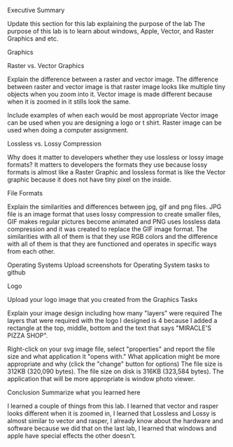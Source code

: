 Executive Summary

Update this section for this lab explaining the purpose of the lab
The purpose of this lab is to learn about windows, Apple, Vector, and Raster Graphics and etc.

Graphics

Raster vs. Vector Graphics

Explain the difference between a raster and vector image.
The difference between raster and vector image is that raster image looks like multiple tiny objects when you zoom into it. Vector image is made different because when it is zoomed in it stills look the same.

Include examples of when each would be most appropriate
Vector image can be used when you are designing a logo or t shirt. Raster image can be used when doing a computer assignment.

Lossless vs. Lossy Compression

Why does it matter to developers whether they use lossless or lossy image formats?
It matters to developers the formats they use because lossy formats is almost like a Raster Graphic and lossless format is like the Vector graphic because it does not have tiny pixel on the inside.

File Formats

Explain the similarities and differences between jpg, gif and png files.
JPG file is an image format that uses lossy compression to create smaller files, GIF makes regular pictures become animated and PNG uses lossless data compression and it was created to replace the GIF image format. The similarities with all of them is that they use RGB colors and the difference with all of them is that they are functioned and operates in specific ways from each other.

Operating Systems
Upload screenshots for Operating System tasks to github

Logo

Upload your logo image that you created from the Graphics Tasks 

Explain your image design including how many "layers" were required
The layers that were required with the logo I designed is 4 because I added a rectangle at the top, middle, bottom and the text that says "MIRACLE'S PIZZA SHOP".

Right-click on your svg image file, select "properties" and report the file size and what application it "opens with." What application might be more appropriate and why (click the "change" button for options)
The file size is 312KB (320,090 bytes). The file size on disk is 316KB (323,584 bytes). The application that will be more appropriate is window photo viewer. 

Conclusion
Summarize what you learned here

I learned a couple of things from this lab. I learned that vector and rasper looks different when it is zoomed in, I learned that Lossless and Lossy is almost similar to vector and rasper, I already know about the hardware and software because we did that on the last lab, I learned that windows and apple have special effects the other doesn't.

